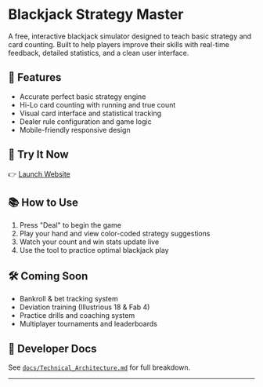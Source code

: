 # Blackjack Strategy Master

A free, interactive blackjack simulator designed to teach basic strategy and card counting. Built to help players improve their skills with real-time feedback, detailed statistics, and a clean user interface.

## 🎯 Features

* Accurate perfect basic strategy engine
* Hi-Lo card counting with running and true count
* Visual card interface and statistical tracking
* Dealer rule configuration and game logic
* Mobile-friendly responsive design

## 🚀 Try It Now

👉 [Launch Website](https://xavierb100.github.io/Blackjack_Stratagy/)

## 📚 How to Use

1. Press "Deal" to begin the game
2. Play your hand and view color-coded strategy suggestions
3. Watch your count and win stats update live
4. Use the tool to practice optimal blackjack play

## 🛠️ Coming Soon

* Bankroll & bet tracking system
* Deviation training (Illustrious 18 & Fab 4)
* Practice drills and coaching system
* Multiplayer tournaments and leaderboards

## 🧠 Developer Docs

See [`docs/Technical_Architecture.md`](docs/Technical_Architecture.md) for full breakdown.

---


